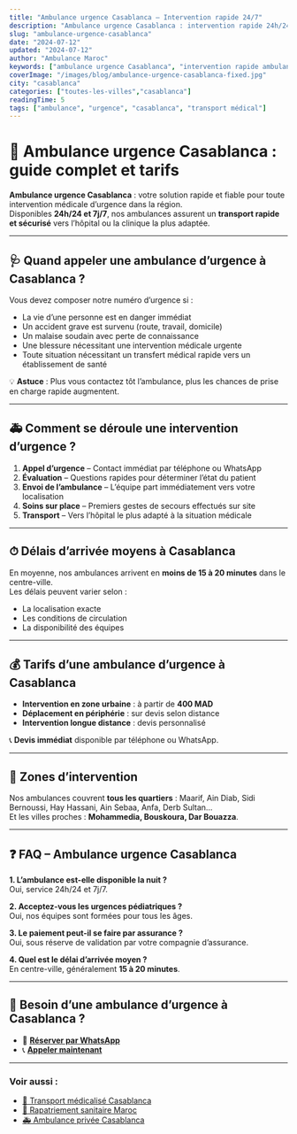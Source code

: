 ```yaml
---
title: "Ambulance urgence Casablanca – Intervention rapide 24/7"
description: "Ambulance urgence Casablanca : intervention rapide 24h/24 et 7j/7, délais moyens 15-20 min, tarifs dès 400 MAD. Appelez maintenant !"
slug: "ambulance-urgence-casablanca"
date: "2024-07-12"
updated: "2024-07-12"
author: "Ambulance Maroc"
keywords: ["ambulance urgence Casablanca", "intervention rapide ambulance", "service ambulance 24/7 Casablanca"]
coverImage: "/images/blog/ambulance-urgence-casablanca-fixed.jpg"
city: "casablanca"
categories: ["toutes-les-villes","casablanca"]
readingTime: 5
tags: ["ambulance", "urgence", "casablanca", "transport médical"]
---
```


# 🚨 Ambulance urgence Casablanca : guide complet et tarifs

**Ambulance urgence Casablanca** : votre solution rapide et fiable pour toute intervention médicale d’urgence dans la région.  
Disponibles **24h/24 et 7j/7**, nos ambulances assurent un **transport rapide et sécurisé** vers l’hôpital ou la clinique la plus adaptée.

---

## 🩺 Quand appeler une ambulance d’urgence à Casablanca ?

Vous devez composer notre numéro d’urgence si :  
- La vie d’une personne est en danger immédiat  
- Un accident grave est survenu (route, travail, domicile)  
- Un malaise soudain avec perte de connaissance  
- Une blessure nécessitant une intervention médicale urgente  
- Toute situation nécessitant un transfert médical rapide vers un établissement de santé

💡 **Astuce** : Plus vous contactez tôt l’ambulance, plus les chances de prise en charge rapide augmentent.

---

## 🚑 Comment se déroule une intervention d’urgence ?

1. **Appel d’urgence** – Contact immédiat par téléphone ou WhatsApp  
2. **Évaluation** – Questions rapides pour déterminer l’état du patient  
3. **Envoi de l’ambulance** – L’équipe part immédiatement vers votre localisation  
4. **Soins sur place** – Premiers gestes de secours effectués sur site  
5. **Transport** – Vers l’hôpital le plus adapté à la situation médicale

---

## ⏱ Délais d’arrivée moyens à Casablanca

En moyenne, nos ambulances arrivent en **moins de 15 à 20 minutes** dans le centre-ville.  
Les délais peuvent varier selon :  
- La localisation exacte  
- Les conditions de circulation  
- La disponibilité des équipes

---

## 💰 Tarifs d’une ambulance d’urgence à Casablanca

- **Intervention en zone urbaine** : à partir de **400 MAD**  
- **Déplacement en périphérie** : sur devis selon distance  
- **Intervention longue distance** : devis personnalisé

📞 **Devis immédiat** disponible par téléphone ou WhatsApp.

---

## 📍 Zones d’intervention

Nos ambulances couvrent **tous les quartiers** : Maarif, Ain Diab, Sidi Bernoussi, Hay Hassani, Ain Sebaa, Anfa, Derb Sultan…  
Et les villes proches : **Mohammedia, Bouskoura, Dar Bouazza**.

---

## ❓ FAQ – Ambulance urgence Casablanca

**1. L’ambulance est-elle disponible la nuit ?**  
Oui, service 24h/24 et 7j/7.

**2. Acceptez-vous les urgences pédiatriques ?**  
Oui, nos équipes sont formées pour tous les âges.

**3. Le paiement peut-il se faire par assurance ?**  
Oui, sous réserve de validation par votre compagnie d’assurance.

**4. Quel est le délai d’arrivée moyen ?**  
En centre-ville, généralement **15 à 20 minutes**.

---

## 📲 Besoin d’une ambulance d’urgence à Casablanca ?

- 💬 [**Réserver par WhatsApp**](https://wa.me/212777722311?text=Bonjour,+j%E2%80%99ai+besoin+d%E2%80%99une+ambulance+d%E2%80%99urgence+%C3%A0+Casablanca)  
- 📞 [**Appeler maintenant**](tel:+212777722311)

---

### Voir aussi :
- [🏥 Transport médicalisé Casablanca](/blog/transport-medicalise-casablanca)  
- [🛫 Rapatriement sanitaire Maroc](/rapatriement-sanitaire)  
- [🚑 Ambulance privée Casablanca](/blog/ambulance-privee-casablanca-quand-choisir)
